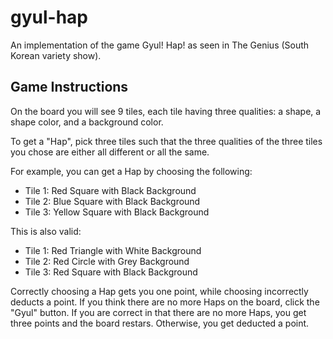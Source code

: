 # gyul-hap
An implementation of the game Gyul! Hap! as seen in The Genius (South Korean variety show).

## Game Instructions
On the board you will see 9 tiles, each tile having three qualities: a shape, a shape color, and a background color.

To get a "Hap", pick three tiles such that the three qualities of the three tiles you chose are either all different or all the same. 

For example, you can get a Hap by choosing the following:
* Tile 1: Red Square with Black Background
* Tile 2: Blue Square with Black Background
* Tile 3: Yellow Square with Black Background

This is also valid:
* Tile 1: Red Triangle with White Background
* Tile 2: Red Circle with Grey Background
* Tile 3: Red Square with Black Background

Correctly choosing a Hap gets you one point, while choosing incorrectly deducts a point. If you think there are no more Haps on the board, click the "Gyul" button. If you are correct in that there are no more Haps, you get three points and the board restars. Otherwise, you get deducted a point.
